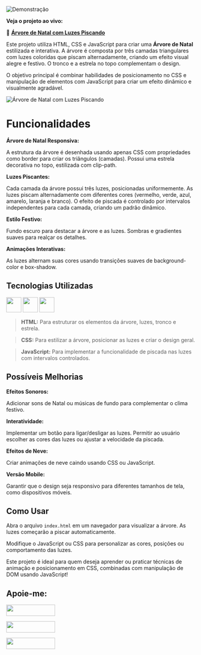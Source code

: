 ![Demonstração](video.gif)


**Veja o projeto ao vivo:**

🌲 **[Árvore de Natal com Luzes Piscando](https://ninja1375.github.io/Arvore-de-Natal-Com-Luzes-Piscando/)**

Este projeto utiliza HTML, CSS e JavaScript para criar uma **Árvore de Natal** estilizada e interativa. A árvore é composta por três camadas triangulares com luzes coloridas que piscam alternadamente, criando um efeito visual alegre e festivo. O tronco e a estrela no topo complementam o design.

O objetivo principal é combinar habilidades de posicionamento no CSS e manipulação de elementos com JavaScript para criar um efeito dinâmico e visualmente agradável.






![Árvore de Natal com Luzes Piscando ](https://github.com/user-attachments/assets/7a57e959-0547-4d23-84bb-d557965c683a)

# Funcionalidades

**Árvore de Natal Responsiva:**

A estrutura da árvore é desenhada usando apenas CSS com propriedades como border para criar os triângulos (camadas).
Possui uma estrela decorativa no topo, estilizada com clip-path.

**Luzes Piscantes:**

Cada camada da árvore possui três luzes, posicionadas uniformemente.
As luzes piscam alternadamente com diferentes cores (vermelho, verde, azul, amarelo, laranja e branco).
O efeito de piscada é controlado por intervalos independentes para cada camada, criando um padrão dinâmico.

**Estilo Festivo:**

Fundo escuro para destacar a árvore e as luzes.
Sombras e gradientes suaves para realçar os detalhes.

**Animações Interativas:**

As luzes alternam suas cores usando transições suaves de background-color e box-shadow.

## Tecnologias Utilizadas

<a href="https://programartudo.blogspot.com/2024/11/html-tudo-o-que-precisa-para-comecar.html" target="_blank"><img loading="lazy" src="https://cdn.jsdelivr.net/gh/devicons/devicon/icons/html5/html5-original.svg" width="40" height="40"/></a> <a href="https://programartudo.blogspot.com/2024/11/css-como-dar-estilo-ao-teu-website.html" target="_blank"><img loading="lazy" src="https://cdn.jsdelivr.net/gh/devicons/devicon/icons/css3/css3-original.svg" width="40" height="40"/></a> <a href="https://programartudo.blogspot.com/2024/11/javascript-linguagem-dinamica-da-web.html" target="_blank"><img loading="lazy" src="https://cdn.jsdelivr.net/gh/devicons/devicon/icons/javascript/javascript-original.svg" width="40" height="40"/></a>

>**HTML:** Para estruturar os elementos da árvore, luzes, tronco e estrela.

>**CSS:** Para estilizar a árvore, posicionar as luzes e criar o design geral.

>**JavaScript:** Para implementar a funcionalidade de piscada nas luzes com intervalos controlados.

## Possíveis Melhorias

**Efeitos Sonoros:**

Adicionar sons de Natal ou músicas de fundo para complementar o clima festivo.

**Interatividade:**

Implementar um botão para ligar/desligar as luzes.
Permitir ao usuário escolher as cores das luzes ou ajustar a velocidade da piscada.

**Efeitos de Neve:**

Criar animações de neve caindo usando CSS ou JavaScript.

**Versão Mobile:**

Garantir que o design seja responsivo para diferentes tamanhos de tela, como dispositivos móveis.

## Como Usar

Abra o arquivo `index.html` em um navegador para visualizar a árvore.
As luzes começarão a piscar automaticamente.

Modifique o JavaScript ou CSS para personalizar as cores, posições ou comportamento das luzes.

Este projeto é ideal para quem deseja aprender ou praticar técnicas de animação e posicionamento em CSS, combinadas com manipulação de DOM usando JavaScript!

## Apoie-me:

<a href="https://buymeacoffee.com/antonio13" target="_blank"><img loading="lazy" src="https://img.buymeacoffee.com/button-api/?text=Buy%20me%20a%20coffee&emoji=&slug=seu_nome_de_usuario&button_colour=FFDD00&font_colour=000000&font_family=Cookie&outline_colour=000000&coffee_colour=ffffff" width="130" height="30"></a>

<a href="https://www.paypal.com/donate/?hosted_button_id=DN574F28FYUNG" target="_blank"><img loading="lazy" src="https://upload.wikimedia.org/wikipedia/commons/b/b5/PayPal.svg" width="130" height="30"></a>

<a href="https://github.com/sponsors/Ninja1375" target="_blank"><img loading="lazy" src="https://img.shields.io/badge/-Sponsor-ea4aaa?style=for-the-badge&logo=github&logoColor=white" width="130" height="30"></a>
